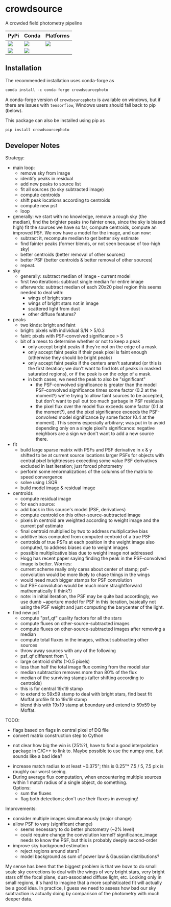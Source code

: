 # crowdsource

A crowded field photometry pipeline

| PyPi | Conda | Platforms|
| --- | --- | --- |
|[![][pypi-img]][pypi-url]|[![][conda-img]][conda-url]|[![][plat-img]][plat-url]
|[![][pypid-img]][pypid-url]|[![][condad-img]][condad-url]|

<!-- URLS -->
[pypi-img]: https://img.shields.io/pypi/v/crowdsourcephoto.svg
[pypi-url]: https://pypi.org/project/crowdsourcephoto

[conda-img]: https://img.shields.io/conda/vn/conda-forge/crowdsourcephoto.svg
[conda-url]: https://anaconda.org/conda-forge/crowdsourcephoto

[pypid-img]: https://img.shields.io/pypi/dm/crowdsourcephoto.svg?label=Pypi%20downloads
[pypid-url]: https://pypi.org/project/crowdsourcephoto/

[condad-img]: https://img.shields.io/conda/dn/conda-forge/crowdsourcephoto.svg?label=Conda%20downloads
[condad-url]: https://anaconda.org/conda-forge/crowdsourcephoto

[plat-img]: https://img.shields.io/conda/pn/conda-forge/crowdsourcephoto.svg
[plat-url]: https://anaconda.org/conda-forge/crowdsourcephoto

## Installation

The recommended installation uses conda-forge as

```python
conda install -c conda-forge crowdsourcephoto
```

A conda-forge version of `crowdsourcephoto` is available on windows, but if there are issues with `tensorflow`, Windows users should fall back to pip (below).

This package can also be installed using pip as

```python
pip install crowdsourcephoto
```

## Developer Notes

Strategy:
  * main loop:
    - remove sky from image
    - identify peaks in residual
    - add new peaks to source list
    - fit all sources (to sky subtracted image)
    - compute centroids
    - shift peak locations according to centroids
    - compute new psf
    - loop
  * generally: we start with no knowledge, remove a rough sky (the median),
    find the brighter peaks (no fainter ones, since the sky is biased high)
    fit the sources we have so far, compute centroids, compute an improved
    PSF.  We now have a model for the image, and can now:
    - subtract it, recompute median to get better sky estimate
    - find fainter peaks (former blends, or not seen because of too-high sky)
    - better centroids (better removal of other sources)
    - better PSF (better centroids & better removal of other sources)
    - repeat.
  * sky
    - generally: subtract median of image - current model
    - first two iterations: subtract single median for entire image
    - afterwards: subtract median of each 20x20 pixel region
      this seems needed to deal with:
      - wings of bright stars
      - wings of bright stars not in image
      - scattered light from dust
      - other diffuse features?
  * peaks
    - two kinds: bright and faint
    - bright: pixels with individual S/N > 5/0.3
    - faint: pixels with PSF-convolved significance > 5
    - bit of a mess to determine whether or not to keep a peak
      - only accept bright peaks if they're not on the edge of a mask
      - only accept faint peaks if their peak pixel is faint enough
        (otherwise they should be bright peaks)
      - only accept faint peaks if the centers aren't saturated
        (or this is the first iteration; we don't want to find lots
         of peaks in masked saturated regions), or if the peak is on
         the edge of a mask.
      - in both cases, we need the peak to also be "significant"
        - the PSF-convolved significance is greater than the model
          PSF-convolved significance times some factor
          (0.2 at the moment?)
          we're trying to allow faint sources to be accepted, but
          don't want to pull out too much garbage in PSF residuals
        - the pixel flux over the model flux exceeds some factor
          (0.1 at the moment?), and the pixel significance exceeds
          the PSF-convolved model significance by some factor
          (0.4 at the moment).  This seems especially arbitrary; was
          put in to avoid depending only on a single pixel's
          significance: negative neighbors are a sign we don't want
          to add a new source there.
  * fit
    - build large sparse matrix with PSFs and PSF derivative in x & y
      shifted to be at current source locations
      larger PSFs for objects with central pixel brightnesses exceeding
      some value
      PSF derivatives excluded in last iteration; just forced photometry
    - perform some renormalizations of the columns of the matrix to
      speed convergence
    - solve using LSQR
    - build model image & residual image
  * centroids
    - compute residual image
    - for each source:
     - add back in this source's model (PSF, derivatives)
     - compute centroid on this other-source-subtracted image
     - pixels in centroid are weighted according to weight image and
       the current psf estimate
     - final centroid multiplied by two to address multiplicative bias
     - additive bias computed from computed centroid of a true PSF
     - centroids of true PSFs at each position in the weight image
       also computed, to address biases due to weight images
     - possible multiplicative bias due to weight image not addressed
     - Hogg has recent paper saying finding the peak in the PSF-convolved
       image is better.  Worries:
      - current scheme really only cares about center of stamp;
        psf-convolution would be more likely to chase things in the
        wings
      - would need much bigger stamps for PSF convolution
      - but PSF convolution would be much more straightforward
        mathematically (I think?)
      - note: in initial iteration, the PSF may be quite bad
        accordingly, we use dumb ~aperture model for PSF in this iteration,
        basically not using the PSF weight and just computing the barycenter
        of the light.
  * find new psf
    - compute "psf_qf" quality factors for all the stars
    - compute fluxes on other-source-subtracted images
    - compute fluxes on other-source-subtracted images after removing a
      median
    - compute total fluxes in the images, without subtracting other sources
    - throw away sources with any of the following
     - psf_qf different from 1,
     - large centroid shifts (>0.5 pixels)
     - less than half the total image flux coming from the model star
     - median subtraction removes more than 80% of the flux
    - median of the surviving stamps (after shifting according to centroids)
    - this is for central 19x19 stamp
    - to extend to 59x59 stamp to deal with bright stars, find best fit
      Moffat profile fit to 19x19 stamp
    - blend this with 19x19 stamp at boundary and extend to 59x59 by Moffat.


TODO:
 * flags based on flags in central pixel of DQ file
 * convert matrix construction step to Cython
  - not clear how big the win is (25%?), have to find a good interpolation package in C/C++ to link to.  Maybe possible to use the numpy one, but sounds like a bad idea?
 * increase match radius to at least ~0.375"; this is 0.25"* 7.5 / 5, 7.5 pix is roughly our worst seeing.
 * During average flux computation, when encountering multiple sources within 1 match radius of a single object, do something.  
   Options:
   - sum the fluxes
   - flag both detections; don't use their fluxes in averaging!

Improvements:
* consider multiple images simultaneously (major change)
* allow PSF to vary (significant change)
  - seems necessary to do better photometry (~2% level)
  - could require change the convolution kernel?  significance_image needs to know the PSF, but this is probably deeply second-order
* improve sky background estimation
  - reject regions around stars?
  - model background as sum of power law & Gaussian distributions?

My sense has been that the biggest problem is that we _have_ to do small scale sky corrections to deal with the wings of very bright stars, very bright stars off the focal plane, dust-associated diffuse light, etc.  Looking only in small regions, it's hard to imagine that a more sophisticated fit will actually be a good idea.  In practice, I guess we need to assess how bad our sky subtraction is actually doing by comparison of the photometry with much deeper data.
